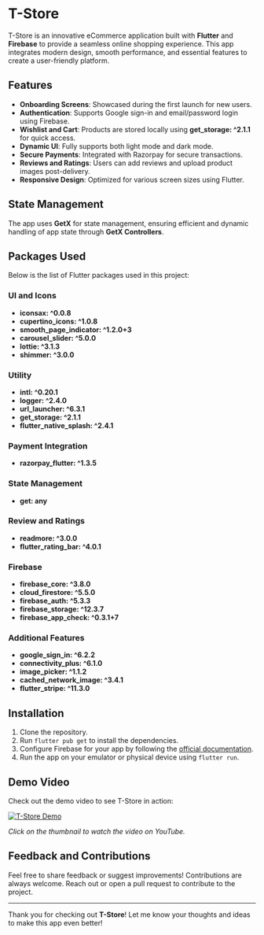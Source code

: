 # T-Store

T-Store is an innovative eCommerce application built with **Flutter** and **Firebase** to provide a seamless online shopping experience. This app integrates modern design, smooth performance, and essential features to create a user-friendly platform.

## Features
- **Onboarding Screens**: Showcased during the first launch for new users. 
- **Authentication**: Supports Google sign-in and email/password login using Firebase.
- **Wishlist and Cart**: Products are stored locally using **get_storage: ^2.1.1** for quick access.
- **Dynamic UI**: Fully supports both light mode and dark mode.
- **Secure Payments**: Integrated with Razorpay for secure transactions.
- **Reviews and Ratings**: Users can add reviews and upload product images post-delivery.
- **Responsive Design**: Optimized for various screen sizes using Flutter.

## State Management
The app uses **GetX** for state management, ensuring efficient and dynamic handling of app state through **GetX Controllers**.

## Packages Used
Below is the list of Flutter packages used in this project:

### UI and Icons
- **iconsax: ^0.0.8**
- **cupertino_icons: ^1.0.8**
- **smooth_page_indicator: ^1.2.0+3**
- **carousel_slider: ^5.0.0**
- **lottie: ^3.1.3**
- **shimmer: ^3.0.0**

### Utility
- **intl: ^0.20.1**
- **logger: ^2.4.0**
- **url_launcher: ^6.3.1**
- **get_storage: ^2.1.1**
- **flutter_native_splash: ^2.4.1**

### Payment Integration
- **razorpay_flutter: ^1.3.5**

### State Management
- **get: any**

### Review and Ratings
- **readmore: ^3.0.0**
- **flutter_rating_bar: ^4.0.1**

### Firebase
- **firebase_core: ^3.8.0**
- **cloud_firestore: ^5.5.0**
- **firebase_auth: ^5.3.3**
- **firebase_storage: ^12.3.7**
- **firebase_app_check: ^0.3.1+7**

### Additional Features
- **google_sign_in: ^6.2.2**
- **connectivity_plus: ^6.1.0**
- **image_picker: ^1.1.2**
- **cached_network_image: ^3.4.1**
- **flutter_stripe: ^11.3.0**

## Installation
1. Clone the repository.
2. Run `flutter pub get` to install the dependencies.
3. Configure Firebase for your app by following the [official documentation](https://firebase.google.com/docs/flutter/setup).
4. Run the app on your emulator or physical device using `flutter run`.

## Demo Video
Check out the demo video to see T-Store in action:

[![T-Store Demo](https://github.com/user-attachments/assets/e8abe58f-e7d4-4590-af3c-aa4c702e9ecf)](https://www.youtube.com/watch?v=AsGzwR_FWok)

*Click on the thumbnail to watch the video on YouTube.*

## Feedback and Contributions
Feel free to share feedback or suggest improvements! Contributions are always welcome. Reach out or open a pull request to contribute to the project.

---

Thank you for checking out **T-Store**! Let me know your thoughts and ideas to make this app even better!
